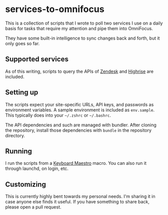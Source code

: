 # services-to-omnifocus

This is a collection of scripts that I wrote to poll two services I use on a daily basis for tasks that require my attention and pipe them into OmniFocus.

They have some built-in intelligence to sync changes back and forth, but it only goes so far.

## Supported services

As of this writing, scripts to query the APIs of [Zendesk](http://zendesk.com) and [Highrise](http://highrisehq.com) are included.

## Setting up

The scripts expect your site-specific URLs, API keys, and passwords as environment variables. A sample environment is included as `env.sample`. This typically does into your `~/.zshrc` or `~/.bashrc`.

The API dependencies and such are managed with bundler. After cloning the repository, install those dependencies with `bundle` in the repository directory.

## Running

I run the scripts from a [Keyboard Maestro](http://keyboardmaestro.com) macro. You can also run it through launchd, on login, etc.

## Customizing

This is currently highly bent towards my personal needs. I'm sharing it in case anyone else finds it useful. If you have something to share back, please open a pull request.